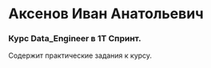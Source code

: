# Аксенов Иван Анатольевич

### Курс Data_Engineer в 1Т Спринт.

Содержит практические задания к курсу.
